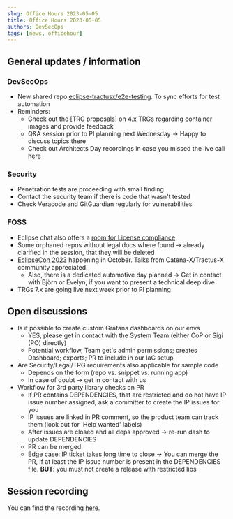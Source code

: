 ```yaml
---
slug: Office Hours 2023-05-05
title: Office Hours 2023-05-05
authors: DevSecOps
tags: [news, officehour]
---
```


## General updates / information

### DevSecOps

- New shared repo [eclipse-tractusx/e2e-testing](https://github.com/eclipse-tractusx/e2e-testing). To sync efforts for test automation
- Reminders:
  - Check out the [TRG proposals] on 4.x TRGs regarding container images and provide feedback
  - Q&A session prior to PI planning next Wednesday -> Happy to discuss topics there
  - Check out Architects Day recordings in case you missed the live call [here](https://confluence.catena-x.net/pages/viewpage.action?spaceKey=PL&title=6th+Architects%27+Day+04.05.2023)

### Security

- Penetration tests are proceeding with small finding
- Contact the security team if there is code that wasn't tested
- Check Veracode and GitGuardian regularly for vulnerabilities

### FOSS

- Eclipse chat also offers a [room for License compliance](https://chat.eclipse.org/#/room/#eclipsefdn.ip-license-compliance:matrix.eclipse.org)
- Some orphaned repos without legal docs where found -> already clarified in the session, that they will be deleted
- [EclipseCon 2023](https://www.eclipsecon.org/2023) happening in October. Talks from Catena-X/Tractus-X community appreciated.
  - Also, there is a dedicated automotive day planned -> Get in contact with Björn or Evelyn, if you want to present a technical deep dive
- TRGs 7.x are going live next week prior to PI planning

## Open discussions

- Is it possible to create custom Grafana dashboards on our envs
  - YES, please get in contact with the System Team (either CoP or Sigi (PO) directly)
  - Potential workflow, Team get's admin permissions; creates Dashboard; exports; PR to include in our IaC setup
- Are Security/Legal/TRG requirements also applicable for sample code
  - Depends on the form (repo vs. snippet vs. running app)
  - In case of doubt -> get in contact with us
- Workflow for 3rd party library checks on PR
  - If PR contains DEPENDENCIES, that are restricted and do not have IP issue number assigned, ask a committer to create the IP issues for you
  - IP issues are linked in PR comment, so the product team can track them (look out for 'Help wanted' labels)
  - After issues are closed and all deps approved -> re-run dash to update DEPENDENCIES
  - PR can be merged
  - Edge case: IP ticket takes long time to close -> You can merge the PR, if at least the IP issue number is present in the DEPENDENCIES file. __BUT__: you must not create a release with restricted libs

## Session recording

You can find the recording [here](https://bcgcatenax.sharepoint.com/sites/CommunitiesofPractises/Shared%20Documents/Forms/AllItems.aspx?FolderCTID=0x01200075F4DD2D705FA349B372CD3378FD1093&sortField=Modified&isAscending=false&id=%2Fsites%2FCommunitiesofPractises%2FShared%20Documents%2FCX%2DCoP%20DevSecOps%2FOffice%5FHours%5FRegular%5FRecordings%2F20230505%5FDevSecOps%20Business%20Hours%2DRecording%2Emp4&viewid=a90239a2%2D4eb1%2D446e%2D9246%2Daedc18ebdc75&parent=%2Fsites%2FCommunitiesofPractises%2FShared%20Documents%2FCX%2DCoP%20DevSecOps%2FOffice%5FHours%5FRegular%5FRecordings).
